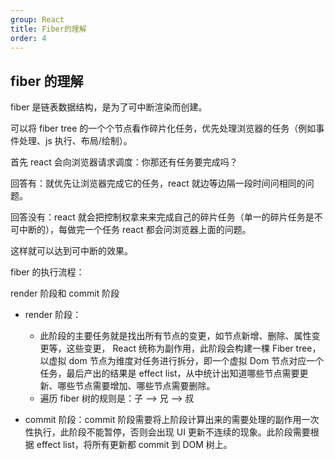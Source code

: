 ```yaml
---
group: React
title: Fiber的理解
order: 4
---
```


## fiber 的理解

fiber 是链表数据结构，是为了可中断渲染而创建。

可以将 fiber tree 的一个个节点看作碎片化任务，优先处理浏览器的任务（例如事件处理、js 执行、布局/绘制）。

首先 react 会向浏览器请求调度：你那还有任务要完成吗？

回答有：就优先让浏览器完成它的任务，react 就边等边隔一段时间问相同的问题。

回答没有：react 就会把控制权拿来来完成自己的碎片任务（单一的碎片任务是不可中断的），每做完一个任务 react 都会问浏览器上面的问题。

这样就可以达到可中断的效果。

fiber 的执行流程：

render 阶段和 commit 阶段

- render 阶段：

  - 此阶段的主要任务就是找出所有节点的变更，如节点新增、删除、属性变更等，这些变更， React 统称为副作用，此阶段会构建一棵 Fiber tree，以虚拟 dom 节点为维度对任务进行拆分，即一个虚拟 Dom 节点对应一个任务，最后产出的结果是 effect list，从中统计出知道哪些节点需要更新、哪些节点需要增加、哪些节点需要删除。
  - 遍历 fiber 树的规则是：子 ——> 兄 ——> 叔

- commit 阶段：commit 阶段需要将上阶段计算出来的需要处理的副作用一次性执行，此阶段不能暂停，否则会出现 UI 更新不连续的现象。此阶段需要根据 effect list，将所有更新都 commit 到 DOM 树上。
